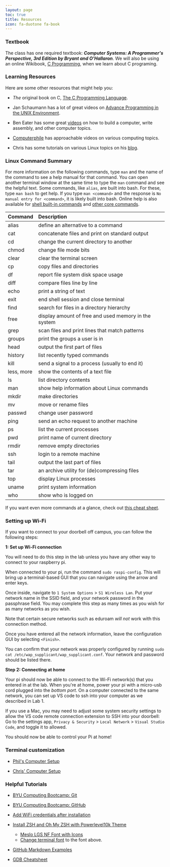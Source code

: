 ```yaml
---
layout: page
toc: true
title: Resources
icon: fa-duotone fa-book
---
```


### Textbook

The class has one required textbook: ***Computer Systems: A Programmer's Perspective, 3rd Edition by Bryant and O'Hallaron***. We will also be using an online Wikibook, [C Programming](https://en.wikibooks.org/wiki/C_Programming), when we learn about C programing.

### Learning Resources

Here are some other resources that might help you:

- *The* original book on C, [The C Programming Language](https://www.amazon.com/dp/0131103628/).

- Jan Schaumann has a lot of great videos on [Advance Programming in the UNIX Environment](https://www.youtube.com/@cs631apue/videos).

- Ben Eater has some great [videos](https://www.youtube.com/@BenEater) on how to build a computer, write assembly, and other computer topics.
  
- [Computerphile](https://www.youtube.com/results?search_query=computerphile) has approachable videos on various computing topics.

- Chris has some tutorials on various Linux topics on his [blog](https://kitras.io).

### Linux Command Summary
For more information on the following commands, type `man` and the name of the command to see a help manual for that command. You can open another terminal window at the same time to type the `man` command and see the helpful text. Some commands, like `alias`, are built into bash. For these, type `man bash` to get help. If you type `man <command>` and the response is `No manual entry for <command>`, it is likely built into bash. Online help is also available for [shell built-in commands](https://www.gnu.org/software/bash/manual/html_node/Shell-Builtin-Commands.html) and [other core commands](https://www.gnu.org/software/coreutils/manual/html_node/index.html).

| Command    | Description                                          |
| :--------- | :--------------------------------------------------- |
| alias      | define an alternative to a command                   |
| cat        | concatenate files and print on standard output​       |
| cd         | change the current directory to another​              |
| chmod      | change file mode bits                                |
| clear      | clear the terminal screen​                            |
| cp         | copy files and directories​                           |
| df         | report file system disk space usage                  |
| diff       | compare files line by line                           |
| echo       | print a string of text                               |
| exit       | end shell session and close terminal                 |
| find       | search for files in a directory hierarchy            |
| free       | display amount of free and used memory in the system |
| grep       | scan files and print lines that match patterns       |
| groups     | print the groups a user is in                        |
| head       | output the first part of files                       |
| history    | list recently typed commands                         |
| kill       | send a signal to a process (usually to end it)       |
| less, more | show the contents of a text file​                     |
| ls         | list directory contents​                              |
| man        | show help information about Linux commands           |
| mkdir      | make directories                                     |
| mv         | move or rename files​                                 |
| passwd     | change user password                                 |
| ping       | send an echo request to another machine              |
| ps         | list the current processes                           |
| pwd        | print name of current directory​                      |
| rmdir      | remove empty directories                             |
| ssh        | login to a remote machine                            |
| tail       | output the last part of files                        |
| tar        | an archive utility for (de)compressing files         |
| top        | display Linux processes                              |
| uname      | print system information                             |
| who        | show who is logged on                                |

If you want even more commands at a glance, check out [this cheat sheet](https://github.com/trinib/Linux-Bash-Commands#quick-cheat-sheet-).

### Setting up Wi-Fi

If you want to connect to your doorbell off campus, you can follow the following steps:

**1: Set up Wi-Fi connection**

You will need to do this step in the lab unless you have any other way to connect to your raspberry pi.

When connected to your pi, run the command `sudo raspi-config`.  This will bring up a terminal-based GUI that you can navigate using the arrow and enter keys.

Once inside, navigate to `1 System Options` > `S1 Wireless Lan`.  Put your network name in the SSID field, and your network password in the passphrase field. You may complete this step as many times as you wish for as many networks as you wish.

Note that certain secure networks such as eduroam *will not* work with this connection method.

Once you have entered all the network information, leave the configuration GUI by selecting `<Finish>`.

You can confirm that your network was properly configured by running `sudo cat /etc/wap_supplicant/wap_supplicant.conf`.  Your network and password should be listed there.

**Step 2: Connecting at home**

Your pi should now be able to connect to the Wi-Fi network(s) that you entered in at the lab. When you're at home, power your pi with a micro-usb cord plugged into the *bottom port*. On a computer connected to the same network, you can set up VS code to ssh into your computer as we described in Lab 1.

If you use a Mac, you may need to adjust some system security settings to allow the VS code remote connection extension to SSH into your doorbell: Go to the settings app, `Privacy & Security` > `Local Network` > `Visual Studio Code`, and toggle it to allowed.

You should now be able to control your Pi at home!

### Terminal customization

- [Phil's Computer Setup](https://byunetlab.notion.site/Phil-s-Computer-Setup-0722e33e22e74460aa53f58d5f2babb8)

- [Chris' Computer Setup](https://kitras.io/setup/)

### Helpful Tutorials

- [BYU Computing Bootcamp: Git](https://byu-cpe.github.io/ComputingBootCamp/tutorials/git/)
- [BYU Computing Bootcamp: GitHub](https://byu-cpe.github.io/ComputingBootCamp/tutorials/github/)
- [Add WiFi credentials after installation](https://howchoo.com/g/ndy1zte2yjn/how-to-set-up-wifi-on-your-raspberry-pi-without-ethernet)
- [Install ZSH and Oh My ZSH with Powerlevel10k Theme](https://dev.to/abdfnx/oh-my-zsh-powerlevel10k-cool-terminal-1no0)

    - [Meslo LGS NF Font with Icons](https://github.com/ryanoasis/nerd-fonts/raw/master/patched-fonts/Meslo/M/Regular/complete/Meslo%20LG%20M%20Regular%20Nerd%20Font%20Complete.ttf)
    - [Change terminal font](https://help.gnome.org/users/gnome-terminal/stable/app-fonts.html.en#:~:text=Custom%20font.-,Set%20a%20custom%20font,-To%20set%20a) to the font above.

- [GitHub Markdown Examples](https://gist.github.com/ww9/44f08d44327a40d2ab309a349bebec57)

- [GDB Cheatsheet](https://darkdust.net/files/GDB%20Cheat%20Sheet.pdf)

